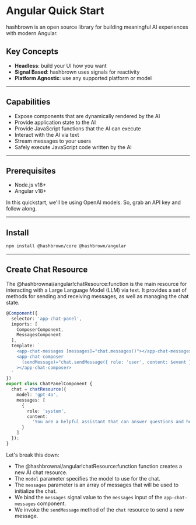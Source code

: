 # Angular Quick Start

hashbrown is an open source library for building meaningful AI experiences with modern Angular.

## Key Concepts

- **Headless**: build your UI how you want
- **Signal Based**: hashbrown uses signals for reactivity
- **Platform Agnostic**: use any supported platform or model

---

## Capabilities

- Expose components that are dynamically rendered by the AI
- Provide application state to the AI
- Provide JavaScript functions that the AI can execute
- Interact with the AI via text
- Stream messages to your users
- Safely execute JavaScript code written by the AI

---

## Prerequisites

- Node.js v18+
- Angular v18+

In this quickstart, we'll be using OpenAI models.
So, grab an API key and follow along.

---

## Install

```sh
npm install @hashbrown/core @hashbrown/angular
```

---

## Create Chat Resource

The @hashbrownai/angular!chatResource:function is the main resource for interacting with a Large Language Model (LLM) via text.
It provides a set of methods for sending and receiving messages, as well as managing the chat state.

<www-code-example header="chat-panel.component.ts">

```ts
@Component({
  selector: 'app-chat-panel',
  imports: [
    ComposerComponent,
    MessagesComponent
  ],
  template: `
    <app-chat-messages [messages]="chat.messages()"></app-chat-messages>
    <app-chat-composer
      (sendMessage)="chat.sendMessage({ role: 'user', content: $event })"
    ></app-chat-composer>
  `
})
export class ChatPanelComponent {
  chat = chatResource({
    model: 'gpt-4o',
    messages: [
      {
        role: 'system',
        content:
          'You are a helpful assistant that can answer questions and help with tasks.'
      }
    ]
  });
}
```

</www-code-example>

Let's break this down:

- The @hashbrownai/angular!chatResource:function function creates a new AI chat resource.
- The `model` parameter specifies the model to use for the chat.
- The `messages` parameter is an array of messages that will be used to initialize the chat.
- We bind the `messages` signal value to the `messages` input of the `app-chat-messages` component.
- We invoke the `sendMessage` method of the `chat` resource to send a new message.
